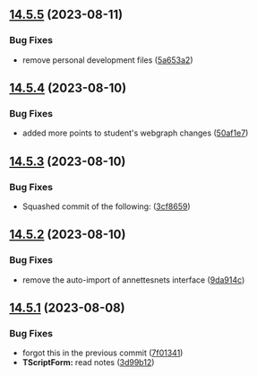 ## [14.5.5](https://github.com/Torwent/WaspLib/compare/v14.5.4...v14.5.5) (2023-08-11)


### Bug Fixes

* remove personal development files ([5a653a2](https://github.com/Torwent/WaspLib/commit/5a653a222b117e02209d981e8fd2c27c610b7200))



## [14.5.4](https://github.com/Torwent/WaspLib/compare/v14.5.3...v14.5.4) (2023-08-10)


### Bug Fixes

* added more points to student's webgraph changes ([50af1e7](https://github.com/Torwent/WaspLib/commit/50af1e7eaf72ac2fae0caf72906a08b0612c3c3e))



## [14.5.3](https://github.com/Torwent/WaspLib/compare/v14.5.2...v14.5.3) (2023-08-10)


### Bug Fixes

* Squashed commit of the following: ([3cf8659](https://github.com/Torwent/WaspLib/commit/3cf86597a54d840b81ed1f94b355ccdc9f63cc45))



## [14.5.2](https://github.com/Torwent/WaspLib/compare/v14.5.1...v14.5.2) (2023-08-10)


### Bug Fixes

* remove the auto-import of annettesnets interface ([9da914c](https://github.com/Torwent/WaspLib/commit/9da914ce34f1f76e68e6e71a19674a450d6f095d))



## [14.5.1](https://github.com/Torwent/WaspLib/compare/v14.5.0...v14.5.1) (2023-08-08)


### Bug Fixes

* forgot this in the previous commit ([7f01341](https://github.com/Torwent/WaspLib/commit/7f013414d0a8e86d52c5d9eee11bf6460a0c39a8))
* **TScriptForm:** read notes ([3d99b12](https://github.com/Torwent/WaspLib/commit/3d99b1295c407a7b194813f7ca0da910d40e5310))



